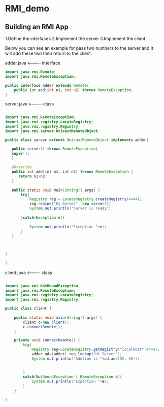 # RMI_demo

##  Building an RMI App

1.Define the interfaces
2.Implement the server
3.Implement the client

Below you can see an example for pass two numbers to the server and it will add these two then return to the client.


adder.java  <----  interface

```java
import java.rmi.Remote;
import java.rmi.RemoteException;

public interface adder extends Remote{
    public int add(int n1, int n2) throws RemoteException;
}
```

 server.java <---- class
 
 ```java

import java.rmi.RemoteException;
import java.rmi.registry.LocateRegistry;
import java.rmi.registry.Registry;
import java.rmi.server.UnicastRemoteObject;

public class server extends UnicastRemoteObject implements adder{

    public server() throws RemoteException{
    super();
    }
    
    @Override
    public int add(int n1, int n2) throws RemoteException {
       return n1+n2;
    }
    
    public static void main(String[] args) {
        try{
            Registry reg = LocateRegistry.createRegistry(4444);
            reg.rebind("Hi_Server", new server());
            System.out.println("Server is ready");
        
        }catch(Exception e){
        
            System.out.println("Exception "+e);
        }
    }
    
    
    
}

}
```

client.java <---- class

```java

import java.rmi.NotBoundException;
import java.rmi.RemoteException;
import java.rmi.registry.LocateRegistry;
import java.rmi.registry.Registry;

public class client {
    
    public static void main(String[] args) {
        client c=new client();
        c.connectRemote();
    }

    private void connectRemote() {
        try{
            Registry reg=LocateRegistry.getRegistry("localhost",4444);
            adder ad=(adder) reg.lookup("Hi_Server");
            System.out.println("Addtion is "+ad.add(50, 60));
            
        
        }
        catch(NotBoundException | RemoteException e){
            System.out.println("Expection "+e);
        }
    }
    
}

```

